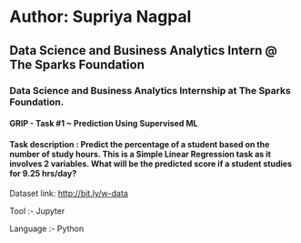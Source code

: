 # Author: Supriya Nagpal 
## Data Science and Business Analytics Intern @ The Sparks Foundation
### Data Science and Business Analytics Internship at The Sparks Foundation.

#### GRIP - Task #1 ~ Prediction Using Supervised ML

#### Task description : Predict the percentage of a student based on the number of study hours. This is a Simple Linear Regression task as it involves 2 variables. What will be the predicted score if a student studies for 9.25 hrs/day?

Dataset link: http://bit.ly/w-data

Tool :- Jupyter

Language :- Python
